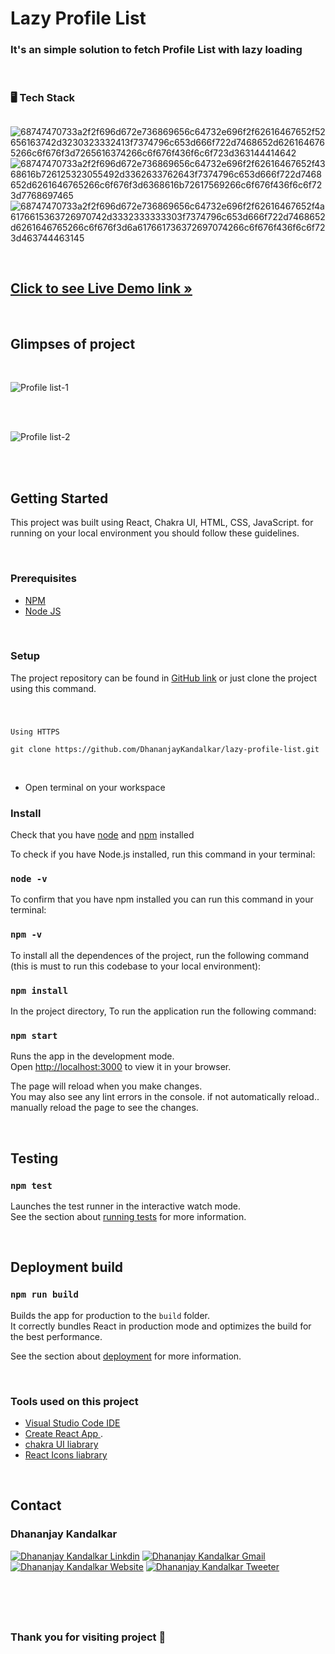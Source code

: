 # Lazy Profile List

### It's an simple solution to fetch Profile List with lazy loading

<br>

### 🖥️ Tech Stack
##
![68747470733a2f2f696d672e736869656c64732e696f2f62616467652f52656163742d3230323332413f7374796c653d666f722d7468652d6261646765266c6f676f3d7265616374266c6f676f436f6c6f723d363144414642](https://user-images.githubusercontent.com/97023360/195138488-e2123512-abbd-464c-be47-9cd72b6a98b8.svg) ![68747470733a2f2f696d672e736869656c64732e696f2f62616467652f4368616b726125323055492d3362633762643f7374796c653d666f722d7468652d6261646765266c6f676f3d6368616b72617569266c6f676f436f6c6f723d7768697465](https://user-images.githubusercontent.com/97023360/195138518-bd028714-6ef7-4f7b-ab83-38af00b06951.svg) ![68747470733a2f2f696d672e736869656c64732e696f2f62616467652f4a6176615363726970742d3332333333303f7374796c653d666f722d7468652d6261646765266c6f676f3d6a617661736372697074266c6f676f436f6c6f723d463744463145](https://user-images.githubusercontent.com/97023360/195138557-414bc086-9d19-4bb1-a785-5194bc2719df.svg)

<br>

## [Click to see Live Demo link »](https://lazy-profile-list.vercel.app/)

<br>

## Glimpses of project

<br>

![Profile list-1](https://user-images.githubusercontent.com/97023360/203066201-918c82e6-5478-49d4-b43f-685fe7860c76.png)

<br>
<br>

![Profile list-2](https://user-images.githubusercontent.com/97023360/203064884-7f7e8509-39f8-4f99-8822-1a06b74596ce.png)

<br>
<br>

## Getting Started

This project was built using React, Chakra UI, HTML, CSS, JavaScript. for running on your local environment you should follow these guidelines.

<br>

### Prerequisites
* [NPM](https://www.npmjs.com/package/npm)
* [Node JS](https://nodejs.org/en/)

<br>

### Setup

The project repository can be found in [GitHub link](https://github.com/DhananjayKandalkar/lazy-profile-list) or just clone the project using this command.

<br>

### 
``` 
Using HTTPS

git clone https://github.com/DhananjayKandalkar/lazy-profile-list.git
```


<br>

* Open terminal on your workspace

### Install

Check that you have [node](https://nodejs.org/en/) and [npm](https://www.npmjs.com/package/npm) installed 

To check if you have Node.js installed, run this command in your terminal:

### `node -v`

To confirm that you have npm installed you can run this command in your terminal:

### `npm -v`


To install all the dependences of the project, run the following command (this is must to run this codebase to your local environment):

### `npm install`

In the project directory, To run the application run the following command:

### `npm start`

Runs the app in the development mode.\
Open [http://localhost:3000](http://localhost:3000) to view it in your browser.

The page will reload when you make changes.\
You may also see any lint errors in the console. if not automatically reload.. manually reload the page to see the changes.

<br>

## Testing

### `npm test`

Launches the test runner in the interactive watch mode.\
See the section about [running tests](https://facebook.github.io/create-react-app/docs/running-tests) for more information.

<br>

## Deployment build

### `npm run build`

Builds the app for production to the `build` folder.\
It correctly bundles React in production mode and optimizes the build for the best performance.

See the section about [deployment](https://facebook.github.io/create-react-app/docs/deployment) for more information.

<br>

### Tools used on this project
* [Visual Studio Code IDE](https://code.visualstudio.com/download)
* [Create React App ](https://github.com/facebook/create-react-app).
* [chakra UI liabrary](https://chakra-ui.com/getting-started)
* [React Icons liabrary](https://react-icons.github.io/react-icons/)

<br>

## Contact

### Dhananjay Kandalkar

[![Dhananjay Kandalkar Linkdin](https://user-images.githubusercontent.com/97023360/195171281-bb2b01a3-59b8-463c-b6b3-3b1bfdb27f99.svg)](https://www.linkedin.com/in/dhananjay-kandalkar-4b819322a/) [![Dhananjay Kandalkar Gmail](https://user-images.githubusercontent.com/97023360/195172085-9ef01ed3-a2d5-409d-b927-7579d50247ec.svg)](https://mail.google.com/mail/?view=cm&fs=1&tf=1&to=dhananjay.kandalkar@gmail.com) [![Dhananjay Kandalkar Website](https://user-images.githubusercontent.com/97023360/195172158-d446634c-8ea1-4b2e-b14f-e9c285d02e25.svg)]() [![Dhananjay Kandalkar Tweeter](https://user-images.githubusercontent.com/97023360/195172183-91f631f7-8744-4a9f-84c3-c65e02e3a468.svg)](https://twitter.com/DhananjayK111)

<br>
<br>
<br>

##
### Thank you for visiting project :pray:
